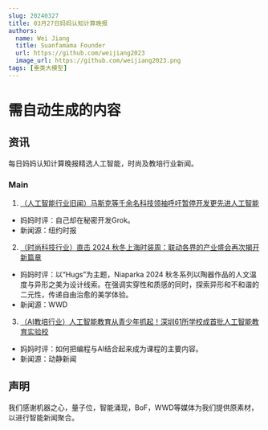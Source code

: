 ```yaml
---
slug: 20240327
title: 03月27日妈妈认知计算晚报
authors:
  name: Wei Jiang
  title: Suanfamama Founder
  url: https://github.com/weijiang2023
  image_url: https://github.com/weijiang2023.png
tags: [垂类大模型]
---
```


# 需自动生成的内容
## 资讯
每日妈妈认知计算晚报精选人工智能，时尚及教培行业新闻。

### Main

1. [（人工智能行业旧闻）马斯克等千余名科技领袖呼吁暂停开发更先进人工智能](https://cn.nytimes.com/technology/20230330/ai-artificial-intelligence-musk-risks/)
* 妈妈时评：自己却在秘密开发Grok。
* 新闻源：纽约时报

2. [（时尚科技行业）直击 2024 秋冬上海时装周：联动各界的产业盛会再次揭开新篇章](http://wwdgreaterchina.com/detail.html?pid=60&id=6472)
* 妈妈时评：以“Hugs”为主题，Niaparka 2024 秋冬系列以陶器作品的人文温度与异形之美为设计线索。在强调实穿性和质感的同时，探索异形和不和谐的二元性，传递自由治愈的美学体验。
* 新闻源：WWD

3. [（AI教培行业）人工智能教育从青少年抓起！深圳61所学校成首批人工智能教育实验校](https://new.qq.com/rain/a/20240318A019RQ00)
* 妈妈时评：如何把编程与AI结合起来成为课程的主要内容。
* 新闻源：动静新闻

## 声明

我们感谢机器之心，量子位，智能涌现，BoF，WWD等媒体为我们提供原素材，以进行智能新闻聚合。